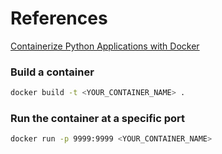 # References
[Containerize Python Applications with Docker](https://www.youtube.com/watch?v=0TFWtfFY87U)

### Build a container
```bash
docker build -t <YOUR_CONTAINER_NAME> .
```
### Run the container at a specific port
```bash
docker run -p 9999:9999 <YOUR_CONTAINER_NAME>
```